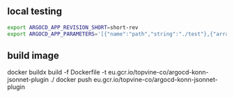 ## local testing

```bash
export ARGOCD_APP_REVISION_SHORT=short-rev
export ARGOCD_APP_PARAMETERS='[{"name":"path","string":"./test"},{"array":["app=test"],"name":"extVars"},{"array":["ns=$ARGOCD_APP_REVISION_SHORT"],"name":"tlas"},{"array":["shared", "https://github.com/nr8-io/konn.git","https://github.com/nr8-io/k8s-libsonnet.git"],"name":"libs"}]'
```

## build image
docker buildx build -f Dockerfile -t eu.gcr.io/topvine-co/argocd-konn-jsonnet-plugin ./
docker push eu.gcr.io/topvine-co/argocd-konn-jsonnet-plugin